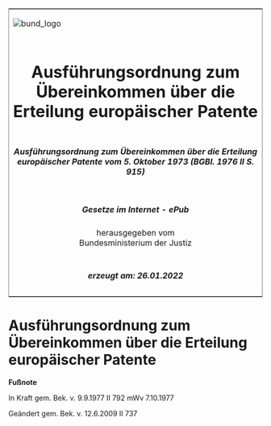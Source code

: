 <span id="DECKBLATT.html"></span>

<table border="0" frame="border" width="100%">

<tr valign="top">

<td align="left">

![bund\_logo](BfJ_2021_Web_de_de.gif)

</td>

<td align="right">

 

</td>

</tr>

<tr align="center" valign="middle">

<td colspan="2">

# Ausführungsordnung zum Übereinkommen über die Erteilung europäischer Patente

</td>

</tr>

<tr align="center" valign="middle">

<td colspan="2">

##### Ausführungsordnung zum Übereinkommen über die Erteilung europäischer Patente vom 5. Oktober 1973 (BGBl. 1976 II S. 915)

</td>

</tr>

<tr align="center" valign="middle">

<td colspan="2">

  
  

##### Gesetze im Internet - ePub  
  
herausgegeben vom  
Bundesministerium der Justiz

</td>

</tr>

<tr align="center" valign="bottom">

<td colspan="2">

  
  

##### erzeugt am: 26.01.2022

</td>

</tr>

</table>

<span id="BJNR209150976.html"></span>

# Ausführungsordnung zum Übereinkommen über die Erteilung europäischer Patente

<div>

  
**Fußnote**

<div class="jnhtml">

<div>

<div class="jurAbsatz">

In Kraft gem. Bek. v. 9.9.1977 II 792 mWv 7.10.1977

</div>

<div class="jurAbsatz">

  
Geändert gem. Bek. v. 12.6.2009 II 737

</div>

</div>

</div>

</div>
